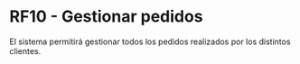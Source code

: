 # RF10 - Gestionar pedidos
El sistema permitirá gestionar todos los pedidos realizados por los distintos clientes.




